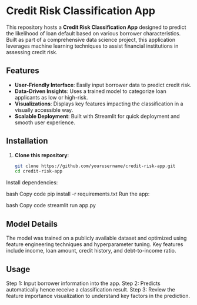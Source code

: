 # **Credit Risk Classification App**
This repository hosts a **Credit Risk Classification App** designed to predict the likelihood of loan default based on various borrower characteristics. 
Built as part of a comprehensive data science project, this application leverages machine learning techniques to assist financial institutions in assessing credit risk.

## Features
- **User-Friendly Interface**: Easily input borrower data to predict credit risk.
- **Data-Driven Insights**: Uses a trained model to categorize loan applicants as low or high-risk.
- **Visualizations**: Displays key features impacting the classification in a visually accessible way.
- **Scalable Deployment**: Built with Streamlit for quick deployment and smooth user experience.

## Installation

1. **Clone this repository**:
   ```bash
   git clone https://github.com/yourusername/credit-risk-app.git
   cd credit-risk-app
Install dependencies:

bash
Copy code
pip install -r requirements.txt
Run the app:

bash
Copy code
streamlit run app.py

## **Model Details**
The model was trained on a publicly available dataset and optimized using feature engineering techniques and hyperparameter tuning.
Key features include income, loan amount, credit history, and debt-to-income ratio.

## **Usage**
Step 1: Input borrower information into the app.
Step 2: Predicts automatically hence receive a classification result.
Step 3: Review the feature importance visualization to understand key factors in the prediction.
